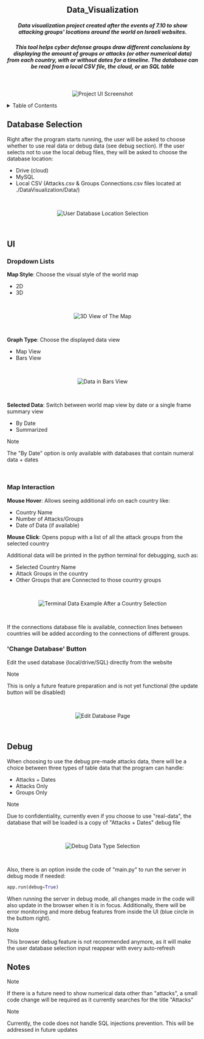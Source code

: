 <div align="center">
  <h2> Data_Visualization </h2>
  <h5> Data visualization project created after the events of 7.10 to show attacking groups' locations around the world on Israeli websites. </h5>
  <h5> This tool helps cyber defense groups draw different conclusions by displaying the amount of groups or attacks (or other numerical data) from each country, with or without dates for a timeline. The database can be read from a local CSV file, the cloud, or an SQL table </h5>
</div>

<br />

<div align="center">
  
![Project UI Screenshot][Project-UI]

</div>


<!-- TABLE OF CONTENTS -->
<details>
  <summary>Table of Contents</summary>
  <ol>
    <li>
      <a href="#database-selection">Database Selection</a>
    </li>
    <li>
      <a href="#ui">UI</a>
      <ul>
        <li><a href="#dropdown-lists">Dropdown Lists</a></li>
        <li><a href="#map-interaction">Map Interaction</a></li>
        <li><a href="#'change-database'-button">'Change Database' Button</a></li>
      </ul>
    </li>
    <li>
      <a href="#debug">Debug</a>
    </li>
    <li>
      <a href="#notes">Notes</a>
    </li>
  </ol>
</details>


<!-- DATABASE SELECTION -->
## Database Selection
Right after the program starts running, the user will be asked to choose whether to use real data or debug data (see debug section).
If the user selects not to use the local debug files, they will be asked to choose the database location:
* Drive (cloud)
* MySQL
* Local CSV (Attacks.csv & Groups Connections.csv files located at ./DataVisualization/Data/)


<br />

<div align="center">
  
![User Database Location Selection][DB-Selection]

</div>
<br />


<!-- UI -->
## UI
### Dropdown Lists
**Map Style**: Choose the visual style of the world map
* 2D
* 3D

<br />

<div align="center">
  
![3D View of The Map][3D-Map]

</div>
<br />

**Graph Type**: Choose the displayed data view
* Map View
* Bars View

<br />

<div align="center">
  
![Data in Bars View][Bars-View]

</div>
<br />

**Selected Data**: Switch between world map view by date or a single frame summary view
* By Date
* Summarized

> [!NOTE]
> The "By Date" option is only available with databases that contain numeral data + dates

<br />

### Map Interaction
**Mouse Hover**: Allows seeing additional info on each country like:
* Country Name
* Number of Attacks/Groups
* Date of Data (if available)

**Mouse Click**: Opens popup with a list of all the attack groups from the selected country

Additional data will be printed in the python terminal for debugging, such as:
* Selected Country Name
* Attack Groups in the country
* Other Groups that are Connected to those country groups

<br />

<div align="center">
  
![Terminal Data Example After a Country Selection][Terminal-Data]

</div>
<br />

If the connections database file is available, connection lines between countries will be added according to the connections of different groups.


### 'Change Database' Button
Edit the used database (local/drive/SQL) directly from the website

> [!NOTE]
> This is only a future feature preparation and is not yet functional (the update button will be disabled)

<br />

<div align="center">
  
![Edit Database Page][Edit-DB]

</div>
<br />


<!-- DEBUG -->
## Debug
When choosing to use the debug pre-made attacks data, there will be a choice between three types of table data that the program can handle:
* Attacks + Dates
* Attacks Only
* Groups Only

> [!NOTE]
> Due to confidentiality, currently even if you choose to use "real-data", the database that will be loaded is a copy of "Attacks + Dates" debug file

<br />

<div align="center">
  
![Debug Data Type Selection][Debug-Data-Type]

</div>
<br />

Also, there is an option inside the code of "main.py" to run the server in debug mode if needed:

```py
app.run(debug=True)
```

When running the server in debug mode, all changes made in the code will also update in the browser when it is in focus. Additionally, there will be error monitoring and more debug features from inside the UI (blue circle in the buttom right).

> [!NOTE]
> This browser debug feature is not recommended anymore, as it will make the user database selection input reappear with every auto-refresh


<!-- NOTES -->
## Notes
> [!NOTE]
> If there is a future need to show numerical data other than "attacks", a small code change will be required as it currently searches for the title "Attacks"

> [!NOTE]
> Currently, the code does not handle SQL injections prevention. This will be addressed in future updates


<!-- MARKDOWN LINKS & IMAGES -->
[Project-UI]: Pictures/DataVisualization_UI.png
[DB-Selection]: Pictures/DataVisualization_DatabaseSelection.png
[Debug-Data-Type]: Pictures/DataVisualization_DebugDataTypeSelection.png
[3D-Map]: Pictures/DataVisualization_3D_Style.png
[Bars-View]: Pictures/DataVisualization_Bars_View.png
[Edit-DB]: Pictures/DataVisualization_EditDatabase.png
[Terminal-Data]: Pictures/DataVisualization_SelectionTerminalData.png

